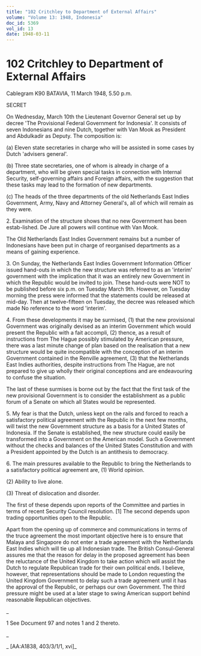 ```yaml
---
title: "102 Critchley to Department of External Affairs"
volume: "Volume 13: 1948, Indonesia"
doc_id: 5369
vol_id: 13
date: 1948-03-11
---
```


# 102 Critchley to Department of External Affairs

Cablegram K90 BATAVIA, 11 March 1948, 5.50 p.m.

SECRET

On Wednesday, March 10th the Lieutenant Governor General set up by decree 'The Provisional Federal Government for Indonesia'. It consists of seven Indonesians and nine Dutch, together with Van Mook as President and Abdulkadir as Deputy. The composition is:

(a) Eleven state secretaries in charge who will be assisted in some cases by Dutch 'advisers general'.

(b) Three state secretaries, one of whom is already in charge of a department, who will be given special tasks in connection with Internal Security, self-governing affairs and Foreign affairs, with the suggestion that these tasks may lead to the formation of new departments.

(c) The heads of the three departments of the old Netherlands East Indies Government, Army, Navy and Attorney General's, all of which will remain as they were.

2\. Examination of the structure shows that no new Government has been estab-lished. De Jure all powers will continue with Van Mook.

The Old Netherlands East Indies Government remains but a number of Indonesians have been put in charge of reorganised departments as a means of gaining experience.

3\. On Sunday, the Netherlands East Indies Government Information Officer issued hand-outs in which the new structure was referred to as an 'interim' government with the implication that it was an entirely new Government in which the Republic would be invited to join. These hand-outs were NOT to be published before six p.m. on Tuesday March 9th. However, on Tuesday morning the press were informed that the statements could be released at mid-day. Then at twelve-fifteen on Tuesday, the decree was released which made No reference to the word 'interim'.

4\. From these developments it may be surmised, (1) that the new provisional Government was originally devised as an interim Government which would present the Republic with a fait accompli, (2) thence, as a result of instructions from The Hague possibly stimulated by American pressure, there was a last minute change of plan based on the realisation that a new structure would be quite incompatible with the conception of an interim Government contained in the Renville agreement, (3) that the Netherlands East Indies authorities, despite instructions from The Hague, are not prepared to give up wholly their original conceptions and are endeavouring to confuse the situation.

The last of these surmises is borne out by the fact that the first task of the new provisional Government is to consider the establishment as a public forum of a Senate on which all States would be represented.

5\. My fear is that the Dutch, unless kept on the rails and forced to reach a satisfactory political agreement with the Republic in the next few months, will twist the new Government structure as a basis for a United States of Indonesia. If the Senate is established, the new structure could easily be transformed into a Government on the American model. Such a Government without the checks and balances of the United States Constitution and with a President appointed by the Dutch is an antithesis to democracy.

6\. The main pressures available to the Republic to bring the Netherlands to a satisfactory political agreement are, (1) World opinion.

(2) Ability to live alone.

(3) Threat of dislocation and disorder.

The first of these depends upon reports of the Committee and parties in terms of recent Security Council resolution. [1] The second depends upon trading opportunities open to the Republic.

Apart from the opening up of commerce and communications in terms of the truce agreement the most important objective here is to ensure that Malaya and Singapore do not enter a trade agreement with the Netherlands East Indies which will tie up all Indonesian trade. The British Consul-General assures me that the reason for delay in the proposed agreement has been the reluctance of the United Kingdom to take action which will assist the Dutch to regulate Republican trade for their own political ends. I believe, however, that representations should be made to London requesting the United Kingdom Government to delay such a trade agreement until it has the approval of the Republic, or perhaps our own Government. The third pressure might be used at a later stage to swing American support behind reasonable Republican objectives.

_

1 See Document 97 and notes 1 and 2 thereto.

_

_ [AA:A1838, 403/3/1/1, xvi]_
